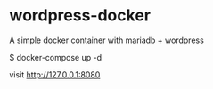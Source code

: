 # wordpress-docker

A simple docker container with mariadb + wordpress

$ docker-compose up -d

visit http://127.0.0.1:8080
